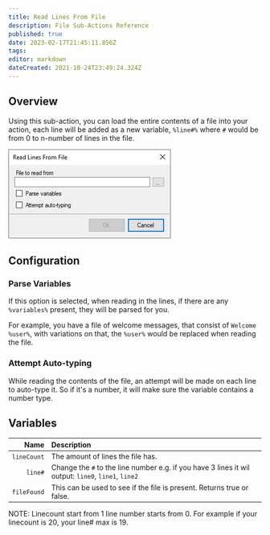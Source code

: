 ```yaml
---
title: Read Lines From File
description: File Sub-Actions Reference
published: true
date: 2023-02-17T21:45:11.856Z
tags: 
editor: markdown
dateCreated: 2021-10-24T23:49:24.324Z
---
```


## Overview
Using this sub-action, you can load the entire contents of a file into your action, each line will be added as a new variable, `%line#%` where `#` would be from 0 to n-number of lines in the file.

![sub-action-read-lines-from-file-001.png](/sub-action-read-lines-from-file-001.png)

## Configuration
### Parse Variables
If this option is selected, when reading in the lines, if there are any `%variables%` present, they will be parsed for you.

For example, you have a file of welcome messages, that consist of `Welcome %user%`, with variations on that, the `%user%` would be replaced when reading the file.

### Attempt Auto-typing
While reading the contents of the file, an attempt will be made on each line to auto-type it.  So if it's a number, it will make sure the variable contains a number type.

## Variables

Name | Description
----:|:------------
`lineCount` | The amount of lines the file has.
`line#` | Change the `#` to the line number e.g. if you have 3 lines it wil output: `line0`, `line1`, `line2` 
`fileFound` |  This can be used to see if the file is present. Returns true or false.

NOTE: Linecount start from 1 line number starts from 0. For example if your linecount is 20, your line# max is 19.
